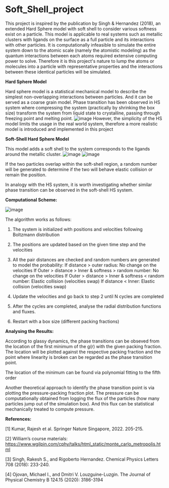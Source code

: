# Soft_Shell_project
This project is inspired by the publication by Singh & Hernandez (2018), an extended Hard Sphere model with soft shell to consider various softness exist on a particle. This model is applicable to real systems such as metallic clusters with ligands on the surface as a full particle and its interactions with other particles. It is computationally infeasible to simulate the entire system down to the atomic scale (namely the atomistic modeling) as the quantum interactions between each atoms required extensive computing power to solve. Therefore it is this project's nature to lump the atoms or molecules into a particle with representative properties and the interactions between these identical particles will be simulated. 

**Hard Sphere Model**

Hard sphere model is a statistical mechanical model to describe the simplest non-overlapping interactions between particles. And it can be served as a coarse grain model. 
Phase transition has been observed in HS system where compressing the system (practically by shrinking the box size) transform the system from liquid state to crystalline, passing through freezing point and melting point. 
![image](https://github.com/ccyehintx/Soft_Shell_project/assets/124641066/70e5c577-7f41-43a8-a5a7-4c1750b6dae8)
However, the simplicity of the HS model limits the usage in the real world system, therefore a more realistic model is introduced and implemented in this project

**Soft-Shell Hard Sphere Model**

This model adds a soft shell to the system corresponds to the ligands around the metallic cluster. 
![image](https://github.com/ccyehintx/Soft_Shell_project/assets/124641066/229831e2-2fd4-4856-97ba-f7653667649e)
![image](https://github.com/ccyehintx/Soft_Shell_project/assets/124641066/e703de2c-d3dc-4b08-8c49-742b9075de5b)

If the two particles overlap within the soft-shell region, a random number will be generated to determine if the two will behave elastic collision or remain the position. 

In analogy with the HS system, it is worth investigating whether similar phase transition can be observed in the soft-shell HS system.

**Computational Scheme:**

![image](https://github.com/ccyehintx/Soft_Shell_project/assets/124641066/fe8f9628-9088-49f6-8018-2cb1f2028a22)

The algorithm works as follows:

1. The system is initialized with positions and velocities following Boltzmann distribution

2. The positions are updated based on the given time step and the velocities

3. All the pair distances are checked and random numbers are generated to model the probability:
   If distance > outer radius: No change on the velocities
   If Outer > distance > Inner & softness > random number: No change on the velocities
   If Outer > distance > Inner & softness < random number: Elastic collision (velocities swap)
   If distance < Inner: Elastic collision (velocities swap)

4. Update the velocities and go back to step 2 until N cycles are completed

5. After the cycles are completed, analyse the radial distribution functions and fluxes.

6. Restart with a box size (different packing fractions)

**Analysing the Results:**

According to glassy dynamics, the phase transitions can be obseved from the location of the first minimum of the g(r) with the given packing fraction. The location will be plotted against the respective packing fraction and the point where linearity is broken can be regarded as the phase transition point.

The location of the minimum can be found via polynomial fitting to the fifth order

Another theoretical approach to identify the phase transition point is via plotting the pressure-packing fraction plot. The pressure can be computationally obtained from logging the flux of the particles (how many particles jump out of the simulation box). And this flux can be statistical mechanically treated to compute pressure.



**References:**

[1] Kumar, Rajesh et al. Springer Nature Singapore, 2022. 205-215.

[2] William’s course materials: https://www.wgilpin.com/cphy/talks/html_static/monte_carlo_metropolis.html

[3] Singh, Rakesh S., and Rigoberto Hernandez. Chemical Physics Letters 708 (2018): 233-240.

[4] Ojovan, Michael I., and Dmitri V. Louzguine-Luzgin. The Journal of Physical Chemistry B 124.15 (2020): 3186-3194


